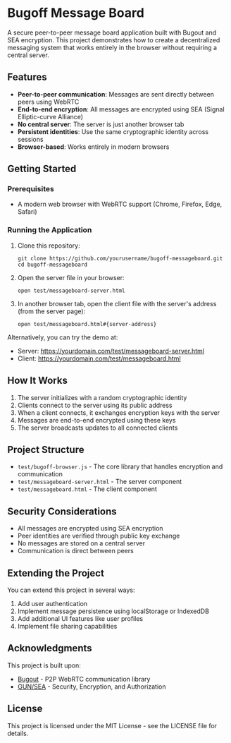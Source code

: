 # Bugoff Message Board

A secure peer-to-peer message board application built with Bugout and SEA encryption. This project demonstrates how to create a decentralized messaging system that works entirely in the browser without requiring a central server.

## Features

- **Peer-to-peer communication**: Messages are sent directly between peers using WebRTC
- **End-to-end encryption**: All messages are encrypted using SEA (Signal Elliptic-curve Alliance)
- **No central server**: The server is just another browser tab
- **Persistent identities**: Use the same cryptographic identity across sessions
- **Browser-based**: Works entirely in modern browsers

## Getting Started

### Prerequisites

- A modern web browser with WebRTC support (Chrome, Firefox, Edge, Safari)

### Running the Application

1. Clone this repository:
   ```
   git clone https://github.com/yourusername/bugoff-messageboard.git
   cd bugoff-messageboard
   ```

2. Open the server file in your browser:
   ```
   open test/messageboard-server.html
   ```

3. In another browser tab, open the client file with the server's address (from the server page):
   ```
   open test/messageboard.html#{server-address}
   ```

Alternatively, you can try the demo at:
- Server: https://yourdomain.com/test/messageboard-server.html
- Client: https://yourdomain.com/test/messageboard.html

## How It Works

1. The server initializes with a random cryptographic identity
2. Clients connect to the server using its public address
3. When a client connects, it exchanges encryption keys with the server
4. Messages are end-to-end encrypted using these keys
5. The server broadcasts updates to all connected clients

## Project Structure

- `test/bugoff-browser.js` - The core library that handles encryption and communication
- `test/messageboard-server.html` - The server component
- `test/messageboard.html` - The client component

## Security Considerations

- All messages are encrypted using SEA encryption
- Peer identities are verified through public key exchange
- No messages are stored on a central server
- Communication is direct between peers

## Extending the Project

You can extend this project in several ways:

1. Add user authentication
2. Implement message persistence using localStorage or IndexedDB
3. Add additional UI features like user profiles
4. Implement file sharing capabilities

## Acknowledgments

This project is built upon:

- [Bugout](https://github.com/chr15m/bugout) - P2P WebRTC communication library
- [GUN/SEA](https://gun.eco/docs/SEA) - Security, Encryption, and Authorization

## License

This project is licensed under the MIT License - see the LICENSE file for details. 